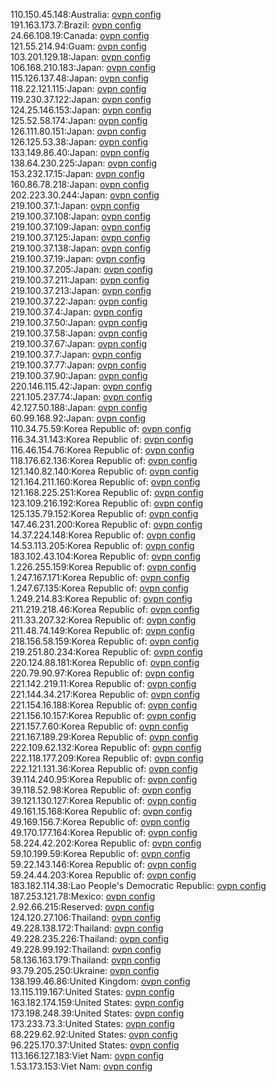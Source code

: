 110.150.45.148:Australia: [ovpn config](vpn/110_150_45_148.ovpn)  
191.163.173.7:Brazil: [ovpn config](vpn/191_163_173_7.ovpn)  
24.66.108.19:Canada: [ovpn config](vpn/24_66_108_19.ovpn)  
121.55.214.94:Guam: [ovpn config](vpn/121_55_214_94.ovpn)  
103.201.129.18:Japan: [ovpn config](vpn/103_201_129_18.ovpn)  
106.168.210.183:Japan: [ovpn config](vpn/106_168_210_183.ovpn)  
115.126.137.48:Japan: [ovpn config](vpn/115_126_137_48.ovpn)  
118.22.121.115:Japan: [ovpn config](vpn/118_22_121_115.ovpn)  
119.230.37.122:Japan: [ovpn config](vpn/119_230_37_122.ovpn)  
124.25.146.153:Japan: [ovpn config](vpn/124_25_146_153.ovpn)  
125.52.58.174:Japan: [ovpn config](vpn/125_52_58_174.ovpn)  
126.111.80.151:Japan: [ovpn config](vpn/126_111_80_151.ovpn)  
126.125.53.38:Japan: [ovpn config](vpn/126_125_53_38.ovpn)  
133.149.86.40:Japan: [ovpn config](vpn/133_149_86_40.ovpn)  
138.64.230.225:Japan: [ovpn config](vpn/138_64_230_225.ovpn)  
153.232.17.15:Japan: [ovpn config](vpn/153_232_17_15.ovpn)  
160.86.78.218:Japan: [ovpn config](vpn/160_86_78_218.ovpn)  
202.223.30.244:Japan: [ovpn config](vpn/202_223_30_244.ovpn)  
219.100.37.1:Japan: [ovpn config](vpn/219_100_37_1.ovpn)  
219.100.37.108:Japan: [ovpn config](vpn/219_100_37_108.ovpn)  
219.100.37.109:Japan: [ovpn config](vpn/219_100_37_109.ovpn)  
219.100.37.125:Japan: [ovpn config](vpn/219_100_37_125.ovpn)  
219.100.37.138:Japan: [ovpn config](vpn/219_100_37_138.ovpn)  
219.100.37.19:Japan: [ovpn config](vpn/219_100_37_19.ovpn)  
219.100.37.205:Japan: [ovpn config](vpn/219_100_37_205.ovpn)  
219.100.37.211:Japan: [ovpn config](vpn/219_100_37_211.ovpn)  
219.100.37.213:Japan: [ovpn config](vpn/219_100_37_213.ovpn)  
219.100.37.22:Japan: [ovpn config](vpn/219_100_37_22.ovpn)  
219.100.37.4:Japan: [ovpn config](vpn/219_100_37_4.ovpn)  
219.100.37.50:Japan: [ovpn config](vpn/219_100_37_50.ovpn)  
219.100.37.58:Japan: [ovpn config](vpn/219_100_37_58.ovpn)  
219.100.37.67:Japan: [ovpn config](vpn/219_100_37_67.ovpn)  
219.100.37.7:Japan: [ovpn config](vpn/219_100_37_7.ovpn)  
219.100.37.77:Japan: [ovpn config](vpn/219_100_37_77.ovpn)  
219.100.37.90:Japan: [ovpn config](vpn/219_100_37_90.ovpn)  
220.146.115.42:Japan: [ovpn config](vpn/220_146_115_42.ovpn)  
221.105.237.74:Japan: [ovpn config](vpn/221_105_237_74.ovpn)  
42.127.50.188:Japan: [ovpn config](vpn/42_127_50_188.ovpn)  
60.99.168.92:Japan: [ovpn config](vpn/60_99_168_92.ovpn)  
110.34.75.59:Korea Republic of: [ovpn config](vpn/110_34_75_59.ovpn)  
116.34.31.143:Korea Republic of: [ovpn config](vpn/116_34_31_143.ovpn)  
116.46.154.76:Korea Republic of: [ovpn config](vpn/116_46_154_76.ovpn)  
118.176.62.136:Korea Republic of: [ovpn config](vpn/118_176_62_136.ovpn)  
121.140.82.140:Korea Republic of: [ovpn config](vpn/121_140_82_140.ovpn)  
121.164.211.160:Korea Republic of: [ovpn config](vpn/121_164_211_160.ovpn)  
121.168.225.251:Korea Republic of: [ovpn config](vpn/121_168_225_251.ovpn)  
123.109.216.192:Korea Republic of: [ovpn config](vpn/123_109_216_192.ovpn)  
125.135.79.152:Korea Republic of: [ovpn config](vpn/125_135_79_152.ovpn)  
147.46.231.200:Korea Republic of: [ovpn config](vpn/147_46_231_200.ovpn)  
14.37.224.148:Korea Republic of: [ovpn config](vpn/14_37_224_148.ovpn)  
14.53.113.205:Korea Republic of: [ovpn config](vpn/14_53_113_205.ovpn)  
183.102.43.104:Korea Republic of: [ovpn config](vpn/183_102_43_104.ovpn)  
1.226.255.159:Korea Republic of: [ovpn config](vpn/1_226_255_159.ovpn)  
1.247.167.171:Korea Republic of: [ovpn config](vpn/1_247_167_171.ovpn)  
1.247.67.135:Korea Republic of: [ovpn config](vpn/1_247_67_135.ovpn)  
1.249.214.83:Korea Republic of: [ovpn config](vpn/1_249_214_83.ovpn)  
211.219.218.46:Korea Republic of: [ovpn config](vpn/211_219_218_46.ovpn)  
211.33.207.32:Korea Republic of: [ovpn config](vpn/211_33_207_32.ovpn)  
211.48.74.149:Korea Republic of: [ovpn config](vpn/211_48_74_149.ovpn)  
218.156.58.159:Korea Republic of: [ovpn config](vpn/218_156_58_159.ovpn)  
219.251.80.234:Korea Republic of: [ovpn config](vpn/219_251_80_234.ovpn)  
220.124.88.181:Korea Republic of: [ovpn config](vpn/220_124_88_181.ovpn)  
220.79.90.97:Korea Republic of: [ovpn config](vpn/220_79_90_97.ovpn)  
221.142.219.11:Korea Republic of: [ovpn config](vpn/221_142_219_11.ovpn)  
221.144.34.217:Korea Republic of: [ovpn config](vpn/221_144_34_217.ovpn)  
221.154.16.188:Korea Republic of: [ovpn config](vpn/221_154_16_188.ovpn)  
221.156.10.157:Korea Republic of: [ovpn config](vpn/221_156_10_157.ovpn)  
221.157.7.60:Korea Republic of: [ovpn config](vpn/221_157_7_60.ovpn)  
221.167.189.29:Korea Republic of: [ovpn config](vpn/221_167_189_29.ovpn)  
222.109.62.132:Korea Republic of: [ovpn config](vpn/222_109_62_132.ovpn)  
222.118.177.209:Korea Republic of: [ovpn config](vpn/222_118_177_209.ovpn)  
222.121.131.36:Korea Republic of: [ovpn config](vpn/222_121_131_36.ovpn)  
39.114.240.95:Korea Republic of: [ovpn config](vpn/39_114_240_95.ovpn)  
39.118.52.98:Korea Republic of: [ovpn config](vpn/39_118_52_98.ovpn)  
39.121.130.127:Korea Republic of: [ovpn config](vpn/39_121_130_127.ovpn)  
49.161.15.168:Korea Republic of: [ovpn config](vpn/49_161_15_168.ovpn)  
49.169.156.7:Korea Republic of: [ovpn config](vpn/49_169_156_7.ovpn)  
49.170.177.164:Korea Republic of: [ovpn config](vpn/49_170_177_164.ovpn)  
58.224.42.202:Korea Republic of: [ovpn config](vpn/58_224_42_202.ovpn)  
59.10.199.59:Korea Republic of: [ovpn config](vpn/59_10_199_59.ovpn)  
59.22.143.146:Korea Republic of: [ovpn config](vpn/59_22_143_146.ovpn)  
59.24.44.203:Korea Republic of: [ovpn config](vpn/59_24_44_203.ovpn)  
183.182.114.38:Lao People's Democratic Republic: [ovpn config](vpn/183_182_114_38.ovpn)  
187.253.121.78:Mexico: [ovpn config](vpn/187_253_121_78.ovpn)  
2.92.66.215:Reserved: [ovpn config](vpn/2_92_66_215.ovpn)  
124.120.27.106:Thailand: [ovpn config](vpn/124_120_27_106.ovpn)  
49.228.138.172:Thailand: [ovpn config](vpn/49_228_138_172.ovpn)  
49.228.235.226:Thailand: [ovpn config](vpn/49_228_235_226.ovpn)  
49.228.99.192:Thailand: [ovpn config](vpn/49_228_99_192.ovpn)  
58.136.163.179:Thailand: [ovpn config](vpn/58_136_163_179.ovpn)  
93.79.205.250:Ukraine: [ovpn config](vpn/93_79_205_250.ovpn)  
138.199.46.86:United Kingdom: [ovpn config](vpn/138_199_46_86.ovpn)  
13.115.119.167:United States: [ovpn config](vpn/13_115_119_167.ovpn)  
163.182.174.159:United States: [ovpn config](vpn/163_182_174_159.ovpn)  
173.198.248.39:United States: [ovpn config](vpn/173_198_248_39.ovpn)  
173.233.73.3:United States: [ovpn config](vpn/173_233_73_3.ovpn)  
68.229.62.92:United States: [ovpn config](vpn/68_229_62_92.ovpn)  
96.225.170.37:United States: [ovpn config](vpn/96_225_170_37.ovpn)  
113.166.127.183:Viet Nam: [ovpn config](vpn/113_166_127_183.ovpn)  
1.53.173.153:Viet Nam: [ovpn config](vpn/1_53_173_153.ovpn)  
